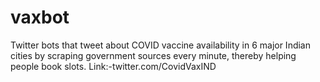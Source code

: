 # vaxbot
 Twitter bots that tweet about COVID vaccine availability in 6 major Indian cities by scraping government sources every minute, thereby helping people book slots. 
 Link:-twitter.com/CovidVaxIND
